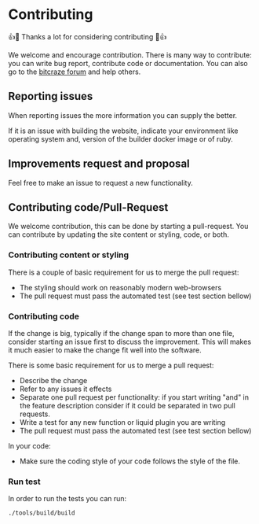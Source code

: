 Contributing
============

👍🎉 Thanks a lot for considering contributing 🎉👍

We welcome and encourage contribution. There is many way to contribute: you can
write bug report, contribute code or documentation.
You can also go to the [bitcraze forum](https://forum.bitcraze.io) and help others.

## Reporting issues

When reporting issues the more information you can supply the better.

If it is an issue with building the website, indicate your environment like operating system and,
version of the builder docker image or of ruby.

## Improvements request and proposal

Feel free to make an issue to request a new functionality.

## Contributing code/Pull-Request

We welcome contribution, this can be done by starting a pull-request.
You can contribute by updating the site content or styling, code, or both.

### Contributing content or styling

There is a couple of basic requirement for us to merge the pull request:
 - The styling should work on reasonably modern web-browsers
 - The pull request must pass the automated test (see test section bellow)

### Contributing code

If the change is big, typically if the change span to more than one file, consider starting an issue first to discuss the improvement.
This will makes it much easier to make the change fit well into the software.

There is some basic requirement for us to merge a pull request:
 - Describe the change
 - Refer to any issues it effects
 - Separate one pull request per functionality: if you start writing "and" in the feature description consider if it could be separated in two pull requests.
 - Write a test for any new function or liquid plugin you are writing
 - The pull request must pass the automated test (see test section bellow)

In your code:
 - Make sure the coding style of your code follows the style of the file.

### Run test

In order to run the tests you can run:
```
./tools/build/build
```
